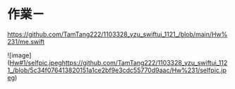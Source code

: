 # 作業ㄧ

 
https://github.com/TamTang222/1103328_yzu_swiftui_1121_/blob/main/Hw%231/me.swift

![image] ([Hw#1/selfpic.jpeg](https://github.com/TamTang222/1103328_yzu_swiftui_1121_/blob/5c34f076413820151a1ce2bf9e3cdc55770d9aac/Hw%231/selfpic.jpeg)https://github.com/TamTang222/1103328_yzu_swiftui_1121_/blob/5c34f076413820151a1ce2bf9e3cdc55770d9aac/Hw%231/selfpic.jpeg)
